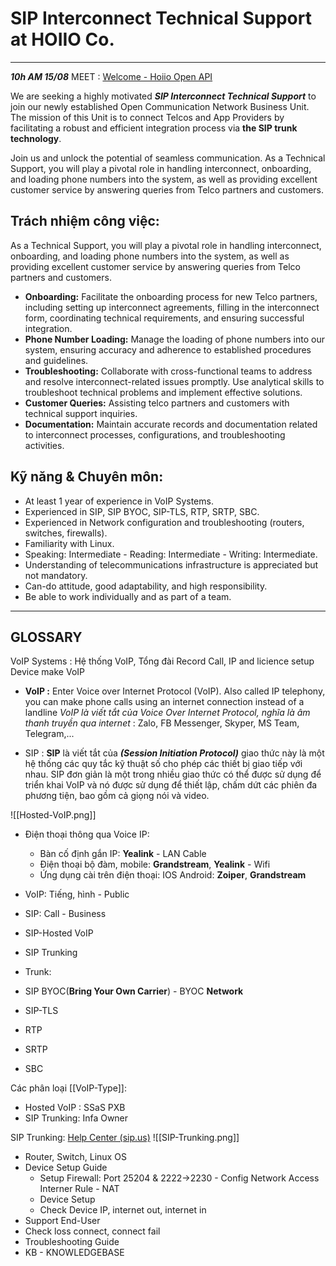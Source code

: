 # SIP Interconnect Technical Support at HOIIO Co.
---
***10h AM 15/08*** MEET : [Welcome - Hoiio Open API](https://openapi.hoiio.com/)

We are seeking a highly motivated **_SIP Interconnect Technical Support_** to join our newly established Open Communication Network Business Unit. The mission of this Unit is to connect Telcos and App Providers by facilitating a robust and efficient integration process via **the SIP trunk technology**.

Join us and unlock the potential of seamless communication. As a Technical Support, you will play a pivotal role in handling interconnect, onboarding, and loading phone numbers into the system, as well as providing excellent customer service by answering queries from Telco partners and customers.

## Trách nhiệm công việc:
As a Technical Support, you will play a pivotal role in handling interconnect, onboarding, and loading phone numbers into the system, as well as providing excellent customer service by answering queries from Telco partners and customers.

- **Onboarding:** Facilitate the onboarding process for new Telco partners, including setting up interconnect agreements, filling in the interconnect form, coordinating technical requirements, and ensuring successful integration.
- **Phone Number Loading:** Manage the loading of phone numbers into our system, ensuring accuracy and adherence to established procedures and guidelines.
- **Troubleshooting:** Collaborate with cross-functional teams to address and resolve interconnect-related issues promptly. Use analytical skills to troubleshoot technical problems and implement effective solutions.
- **Customer Queries:** Assisting telco partners and customers with technical support inquiries.
- **Documentation:** Maintain accurate records and documentation related to interconnect processes, configurations, and troubleshooting activities.

## Kỹ năng & Chuyên môn:

- At least 1 year of experience in VoIP Systems.
- Experienced in SIP, SIP BYOC, SIP-TLS, RTP, SRTP, SBC.
- Experienced in Network configuration and troubleshooting (routers, switches, firewalls).
- Familiarity with Linux.
- Speaking: Intermediate - Reading: Intermediate - Writing: Intermediate.
- Understanding of telecommunications infrastructure is appreciated but not mandatory.
- Can-do attitude, good adaptability, and high responsibility.
- Be able to work individually and as part of a team.
---
## GLOSSARY
VoIP Systems : Hệ thống VoIP, Tổng đài Record Call, IP and licience setup Device make VoIP

- **VoIP :** Enter Voice over Internet Protocol (VoIP). Also called IP telephony, you can make phone calls using an internet connection instead of a landline
*VoIP là viết tắt của Voice Over Internet Protocol, nghĩa là âm thanh truyền qua internet* : Zalo, FB Messenger, Skyper, MS Team, Telegram,... 

- SIP : **SIP** là viết tắt của **_(Session Initiation Protocol)_** giao thức này là một hệ thống các quy tắc kỹ thuật số cho phép các thiết bị giao tiếp với nhau. SIP đơn giản là một trong nhiều giao thức có thể được sử dụng để triển khai VoIP và nó được sử dụng để thiết lập, chấm dứt các phiên đa phương tiện, bao gồm cả giọng nói và video.

![[Hosted-VoIP.png]]

- Điện thoại thông qua Voice IP:  
	- Bàn cố định gắn IP: **Yealink** - LAN Cable
	- Điện thoại bộ đàm, mobile: **Grandstream**, **Yealink** - Wifi
	- Ứng dụng cài trên điện thoại: IOS Android: **Zoiper**, **Grandstream**

- VoIP: Tiếng, hình - Public
- SIP: Call - Business
- SIP-Hosted VoIP
- SIP Trunking
- Trunk: 
- SIP BYOC(**Bring Your Own Carrier**) - BYOC **Network**
- SIP-TLS
- RTP
- SRTP
- SBC

Các phân loại  [[VoIP-Type]]: 
 - Hosted VoIP : SSaS PXB
 - SIP Trunking: Infa Owner

SIP Trunking: [Help Center (sip.us)](https://support.sip.us/hc/en-us)
![[SIP-Trunking.png]]
- Router, Switch, Linux OS
- Device Setup Guide
	- Setup Firewall: Port 25204 & 2222->2230 - Config Network Access Interner Rule - NAT
	- Device Setup
	- Check Device IP, internet out, internet in
- Support End-User 
- Check loss connect, connect fail
- Troubleshooting Guide
- KB - KNOWLEDGEBASE